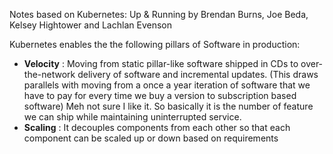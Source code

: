 Notes based on Kubernetes: Up & Running  by Brendan Burns, Joe Beda, Kelsey Hightower and Lachlan Evenson

Kubernetes enables the the following pillars of Software in production:
- **Velocity** : Moving from static pillar-like software shipped in CDs to over-the-network delivery of software and incremental updates. (This draws parallels with moving from a once a year iteration of software that we have to pay for every time we buy a version to subscription based software) Meh not sure I like it. So basically it is the number of feature we can ship while maintaining uninterrupted service. 
- **Scaling** : It decouples components from each other so that each component can be scaled up or down based on requirements